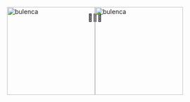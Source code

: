 <h3 align="center">🤫🤫🔥</h3>


<div style="display: flex; max-height: 100px; justify-content: center; align-items: center;
  ">
<img align="center" src="https://github-readme-stats.vercel.app/api/top-langs?username=bulenca&show_icons=true&locale=en&layout=compact" alt="bulenca" height="200px" /> <img align="center" height="200px" src="https://github-readme-streak-stats.herokuapp.com/?user=bulenca&" alt="bulenca" />
</div>

